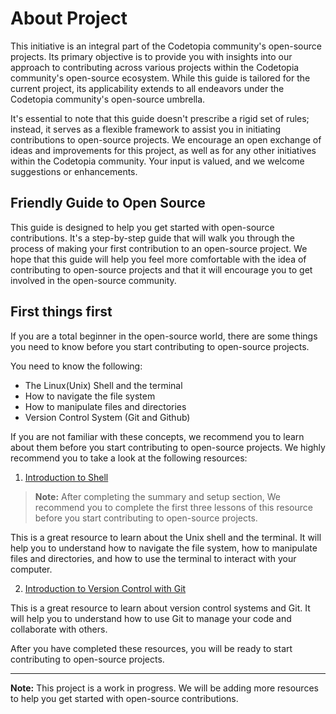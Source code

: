 # About Project

This initiative is an integral part of the Codetopia community's open-source projects. Its primary objective is to provide you with insights into our approach to contributing across various projects within the Codetopia community's open-source ecosystem. While this guide is tailored for the current project, its applicability extends to all endeavors under the Codetopia community's open-source umbrella.

It's essential to note that this guide doesn't prescribe a rigid set of rules; instead, it serves as a flexible framework to assist you in initiating contributions to open-source projects. We encourage an open exchange of ideas and improvements for this project, as well as for any other initiatives within the Codetopia community. Your input is valued, and we welcome suggestions or enhancements.

## Friendly Guide to Open Source

This guide is designed to help you get started with open-source contributions. It's a step-by-step guide that will walk you through the process of making your first contribution to an open-source project. We hope that this guide will help you feel more comfortable with the idea of contributing to open-source projects and that it will encourage you to get involved in the open-source community.


## First things first

If you are a total beginner in the open-source world, there are some things you need to know before you start contributing to open-source projects. 

You need to know the following:
- The Linux(Unix) Shell and the terminal
- How to navigate the file system
- How to manipulate files and directories
- Version Control System (Git and Github)

If you are not familiar with these concepts, we recommend you to learn about them before you start contributing to open-source projects. We highly recommend you to take a look at the following resources:


1. [Introduction to Shell](https://swcarpentry.github.io/shell-novice/)

> **Note:** After completing the summary and setup section, We recommend you to complete the first three lessons of this resource before you start contributing to open-source projects.

This is a great resource to learn about the Unix shell and the terminal. It will help you to understand how to navigate the file system, how to manipulate files and directories, and how to use the terminal to interact with your computer. 


2. [Introduction to Version Control with Git](https://swcarpentry.github.io/git-novice/)

This is a great resource to learn about version control systems and Git. It will help you to understand how to use Git to manage your code and collaborate with others.

After you have completed these resources, you will be ready to start contributing to open-source projects. 

---
**Note:** This project is a work in progress. We will be adding more resources to help you get started with open-source contributions.